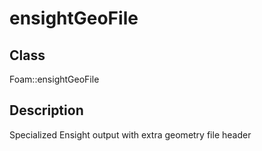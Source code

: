 # ensightGeoFile 
## Class
Foam::ensightGeoFile

## Description
Specialized Ensight output with extra geometry file header

